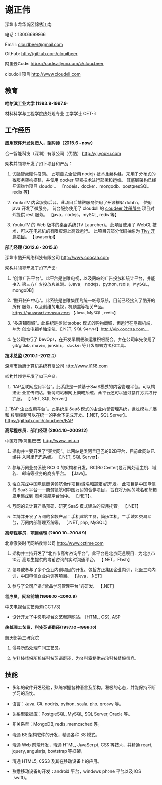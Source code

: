 # 谢正伟

深圳市龙华新区锦绣江南

电话：13006699866

Email: cloudbeer@gmail.com

GitHub: http://github.com/cloudbeer

阿里云Code: https://code.aliyun.com/u/cloudbeer

cloudoll 项目 http://www.cloudoll.com


## 教育

**哈尔滨工业大学 (1993.9-1997.9)**

材料科学与工程学院热处理专业 工学学士 CET-6

## 工作经历

**应用软件开发负责人，架构师（2015.6 - now）**

合一智能科技（深圳）有限公司（优酷） http://yj.youku.com

架构并领导开发了如下项目和产品：

1. 优酷智能硬件官网。
此项目完全使用 nodejs 技术重新构建，采用了分布式的微服务架构搭建，并使用 docker 容器技术进行部署和运维。
其底层架构已经开源称为项目 [cloudoll](https://code.aliyun.com/groups/cloudark)。
【nodejs，docker，mongodb，postgresSQL, redis 等】

2. YoukuTV 内容服务后台。此项目后端微服务使用了开源框架 dubbo， 使用 java 开发了微服务。
前台服务使用了 cloudoll 的 [cloudeer 注册服务](https://code.aliyun.com/cloudark/cloudeer) 项目对外提供 rest 服务。
【java，nodejs，mySQL, redis 等】

3. YoukuTV 的 Web 版本的桌面系统(TV Launcher)。
此项目使用了 WebGL 技术，可以在电视机的有限资源上高效运行。
此项目的部分代码抽象为 [Tivy 开源项目](https://github.com/cloudbeer/Tivy)。
【javascript】

**部门经理 (2012.6 - 2015.6)**

深圳市酷开网络科技有限公司 http://www.coocaa.com

架构并领导开发了如下产品:

1. “创维广告平台”。此平台是创维电视，以及网站的广告投放和统计平台，并能接入
第三方广告投放和监测。【Java， nodejs，python, redis，MySQL, mongoDB】

2. “酷开帐户中心”。此系统是创维集团的统一帐号系统，目前已经接入了酷开的所有
服务，以及创维的电视，机顶盒等相关产品。https://passport.coocaa.com 【Java,
MySQL, redis】

3. “多店铺商城”。此系统是类似 taobao 模式的购物商城，但运行在电视机端，并为
创维电视单独定制。【.NET, SQL Server】http://vip.coocaa.com。

4. 在公司推行了 DevOps，在开发早期便和运维积极配合。并在公司率先使用了 git/gitlab,
maven, jenkins， docker 等开发部署方法和工具。


**技术总监 (2010.1 –2012.2)** 

深圳市励惠计算机系统有限公司 http://www.li168.com

架构并领导开发了如下产品:

1. “IAP互联网应用平台”。此系统是一款基于SaaS模式的内容管理平台。可以构建企
业宣传网站，新闻网站和网上商城系统。此平台还可以通过插件方式进行扩展。
【.NET, SQL Server】

2.“EAP 企业应用平台”。此系统是 SaaS 模式的企业内部管理系统，通过模块扩展和
权限控制可以在统一的平台下完成开发。【.NET, SQL Server】。
https://github.com/cloudbeer/EAP

**高级程序员，部门经理 (2004.10 –2009.12)** 

中国万网(阿里巴巴) http://www.net.cn

1. 架构并主要开发了“买卖网”。此网站是类阿里巴巴的B2B平台，目前此网站已经并 入阿里巴巴系统。
【.NET, SQL Server】。

2. 参与万网业务系统 BC3.0 的架构和开发。BC(BizCenter)是万网处理主机、域名、 邮箱等业务的商务平台。
【Java】。

3. 独立完成中国电信商务领航合作项目(域名和邮箱)的开发。
此项目是中国电信的 SaaS 平台——商务领航和中国万网的合作项目，
旨在将万网的域名和邮箱应用集成到 商务领航平台当中。
【.NET】。

4. 万网的云计算产品预研，研究 SaaS 模式建站的应用托管。
【.NET】

5. 主持并开发了万网的多款产品：手机建站工具，简历主机，二手域名交易平台，万网内部管理系统等。
【.NET, php, MySQL】

**高级程序员，项目经理 (2000.10 –2004.9)** 

北京傲姿时代网络教育公司 http://www.oztime.com 

1. 架构并主持开发了“北京市高考咨询平台”。此平台是北京网通项目，为北京市10万 高考生提供的考前咨询的实时沟通平台。
【.NET，Flash】
 
2. 领导或参与了多个企业内训项目的开发。包括方正集团企业内训，北医三院内训，中国电信企业内训等项目。
【Java，.NET】

3. 参与了公司产品:“紫晶学习管理平台”的研发。
【.NET】

**程序员，网站前端 (1999.10 –2000.9)** 

中央电视台文艺频道(CCTV3)

* 设计开发了中央电视台文艺频道网站。 [HTML, CSS, ASP]

**热处理工艺员，科技英语翻译(1997.10 –1999.10)**

航天部第三研究院

1. 惯导所热处理车间工艺员。

2. 在科技情报所担任科技英语翻译，为各科室提供前沿科技情报信息。

## 技能

* 多年的软件开发经验，熟练掌握各种语言及架构。积极的心态，并能保持不断学习的热忱。 

* 语言：Java, C#, nodejs, python, scala, php, groovy 等。

* 关系型数据库：PostgreSQL, MySQL, SQL Server,  Oracle 等。

* 非关系型：MongoDB, redis, memcached 等。

* 精通 BS 架构软件的开发，精通各种 BS 模式。

* 精通 Web 前端开发，精通 HTML, JavaScript, CSS 等技术，并精通 react, jquery, angularjs, bootstrap 等框架。

* 精通 HTML5, CSS3 及其在移动设备上的应用。

* 熟悉移动设备的开发：android 平台，windows phone 平台以及 IOS (swift)。